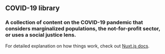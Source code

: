## COVID-19 library
### A collection of content on the COVID-19 pandemic that considers marginalized populations, the not-for-profit sector, or uses a social justice lens.

For detailed explanation on how things work, check out [Nuxt.js docs](https://nuxtjs.org).
